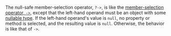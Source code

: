 The null-safe member-selection operator, `?->`, is like the [member-selection operator, `->`](member-selection.md), except
that the left-hand operand must be an object with some [nullable type](../types/nullable-types.md).  If the left-hand operand's
value is `null`, no property or method is selected, and the resulting value is `null`. Otherwise, the behavior is like that of `->`.
